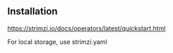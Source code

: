 ## Installation  
https://strimzi.io/docs/operators/latest/quickstart.html  

For local storage, use strimzi.yaml
